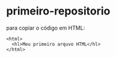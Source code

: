 # primeiro-repositorio

para copiar o código em HTML:
```
<html>
  <hl>Meu primeiro arquvo HTML</hl>
</html>
```
